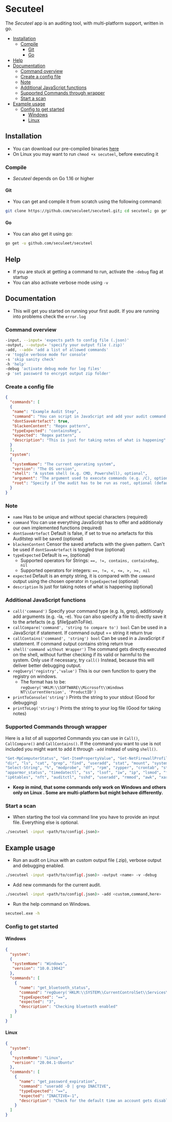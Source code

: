 # Secuteel
The *Secuteel* app is an auditing tool, with multi-platform support, written in go.
- [Installation](https://github.com/Seculeet/Secuteel#installation)
	- [Compile](https://github.com/Seculeet/Secuteel#compile)
		- [Git](https://github.com/Seculeet/Secuteel#git)
		- [Go](https://github.com/Seculeet/Secuteel#go)
- [Help](https://github.com/Seculeet/Secuteel#help)
- [Documentation](https://github.com/Seculeet/Secuteel#documentation)
	- [Command overview](https://github.com/Seculeet/Secuteel#command-overview)
	- [Create a config file](https://github.com/Seculeet/Secuteel#create-a-config-file)
	- [Note](https://github.com/Seculeet/Secuteel#note)
	- [Additional JavaScript functions](https://github.com/Seculeet/Secuteel#additional-javascript-functions)
	- [Supported Commands through wrapper](https://github.com/Seculeet/Secuteel#supported-commands-through-wrapper)
	- [Start a scan](https://github.com/Seculeet/Secuteel#start-a-scan)
- [Example usage](https://github.com/Seculeet/Secuteel#example-usage)
	- [Config to get started](https://github.com/Seculeet/Secuteel#config-to-get-started)
		- [Windows](https://github.com/Seculeet/Secuteel#windows)
		- [Linux](https://github.com/Seculeet/Secuteel#linux)
## Installation
- You can download our pre-compiled binaries [here]()
- On Linux you may want to run `chmod +x secuteel`, before executing it
### Compile
- *Secuteel* depends on Go 1.16 or higher
#### Git
- You can get and compile it from scratch using the following command:
```bash
git clone https://github.com/seculeet/secuteel.git; cd secuteel; go get; go build
```
#### Go
- You can also get it using go:
```bash
go get -u github.com/seculeet/secuteel
```
## Help
- If you are stuck at getting a command to run, activate the `-debug` flag at startup
- You can also activate verbose mode using `-v`
## Documentation
- This will get you started on running your first audit. If you are running into problems check the `error.log`
### Command overview
```bash
-input, --input= 'expects path to config file (.json)'
-output, --output= 'specify your output file (.zip)'
-add, --add= 'add a list of allowed commands'
-v 'toggle verbose mode for console'
-s 'skip sanity check'
-h 'help'
-debug 'activate debug mode for log files'
-p 'set password to encrypt output zip folder'
```

### Create a config file
```json
{  
  "commands": [  
  {
   "name": "Example Audit Step",  
   "command": "You can script in JavaScript and add your audit command in here",  
   "dontSaveArtefact": true,  
   "blackenContent": "Regex pattern",  
   "typeExpected": "containsReg",  
   "expected": "Regex pattern",  
   "description": "This is just for taking notes of what is happening"  
  }
  ],
  "system":
  {
   "systemName": "The current operating system",
   "version": "The OS version",
   "shell": "A system shell (e.g. CMD, Powershell), optional",
   "argument": "The argument used to execute commands (e.g. /C), optional",
   "root": "Specify if the audit has to be run as root, optional (default false)"
  }
}
```
### Note
- `name` Has to be unique and without special characters (required)
- `command` You can use everything JavaScript has to offer and additionaly our own implemented functions (required)
- `dontSaveArtefact` Default is false, if set to true no artefacts for this Auditstep will be saved (optional)
- `blackenContent` Censor the saved artefacts with the given pattern. Can't be used if `dontSaveArtefact` is toggled true (optional)
- `typeExpected` Default is `==`, (optional)
	- Supported operators for Strings: `==, !=, contains, containsReg, nil`
	- Supported operators for integers: `==, !=, <, <=, >, >=, nil`
- `expected` Default is an empty string, it is compared with the ``command`` output using the chosen operator in `typeExpected` (optional)
- `description` Is just for taking notes of what is happening (optional)

### Additional JavaScript functions 
- `call('command')` Specify your command type (e.g. ls, grep), additionaly add arguments (e.g. -la, -e). You can also specify a file to directly save it to the artefacts (e.g. §file§pathToFile).
- `callCompare('command', 'string to compare to') bool` Can be used in a JavaScript if statement. If command output == string it return true
- `callContains('command', 'string') bool` Can be used in a JavaScript if statement. If command output contains string return true
- `shell('command without Wrapper')` The command gets directly executed on the shell, without further checking if its valid or harmful to the system. Only use if necessary, try `call()` Instead, because this will deliver better debugging output.
- `regQuery('registry','value')` This is our own function to query the registry on windows.
	- The format has to be: `regQuery('HKLM:\\SOFTWARE\\Microsoft\\Windows NT\\CurrentVersion', 'ProductID')`
- `printToConsole('string')` Prints the string to your stdout (Good for debugging)
- `printToLog('string')` Prints the string to your log file (Good for taking notes)

### Supported Commands through wrapper
Here is a list of all supported Commands you can use in `Call()`,  `CallCompare()` and `CallContains()`. If the command you want to use is not included you might want to add it through `-add` instead of using `shell()`.

```bash
"Get-MpComputerStatus", "Get-ItemPropertyValue", "Get-NetFirewallProfile", "type", "echo", "reg", "findstr",
"dir", "ls", "cat", "grep", "find", "useradd", "stat", "mount", "systemctl", "egrep", "test", "call", "ps",
"Select-String", "%", "modprobe", "df", "rpm", "zypper", "crontab", "stat", "sysctl", "journalctl", "sestatus",
"apparmor_status", "timedatectl", "ss", "lsof", "iw", "ip", "lsmod", "firewall-cmd", "nmcli", "iptables",
"ip6tables", "nft", "auditctl", "sshd", "useradd", "rmmod", "awk", "xargs", "subscription-manager", "dnf", "authselect"
```

- **Keep in mind, that some commands only work on Windows and others only on Linux . Some are multi-platform but might behave differently.**

### Start a scan
- When starting the tool via command line you have to provide an input file. Everything else is optional.
```bash
./secuteel -input <path/to/config(.json)>
```
## Example usage
- Run an audit on Linux with an custom output file (.zip), verbose output and debugging enabled.
```bash
./secuteel -input <path/to/config(.json)> -output <name> -v -debug
```
- Add new commands for the current audit.
```bash
./secuteel -input <path/to/config(.json)> -add <custom,command,here>
```
- Run the help command on Windows.
```bash
secuteel.exe -h
```
### Config to get started
#### Windows
```json
{
  "system": 
  {
   "systemName": "Windows",
   "version": "10.0.19042"
  },
  "commands": [
    {
      "name": "get_bluetooth_status",
      "command": "regQuery('HKLM:\\SYSTEM\\CurrentControlSet\\Services\\bthserv', 'Start')",
      "typeExpected": "==",
      "expected": "3",
      "description": "Checking bluetooth enabled"
    }
  ]
}
```
#### Linux
```json
{
  "system": 
  {
   "systemName": "Linux",
   "version": "20.04.1-Ubuntu"
  },
  "commands": [
    {
      "name": "get_password_expiration",
      "command": "useradd -D | grep INACTIVE",
      "typeExpected": "==",
      "expected": "INACTIVE=-1",
      "description": "Check for the default time an account gets disabled after password expires"
    }
  ]
}
```

